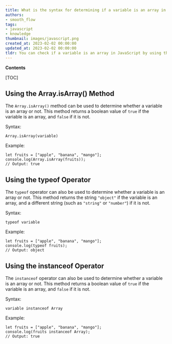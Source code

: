 ```yaml
---
title: What is the syntax for determining if a variable is an array in javascript?
authors:
- smooth_flow
tags:
- javascript
- knowledge
thumbnail: images/javascript.png
created_at: 2023-02-02 00:00:00
updated_at: 2023-02-02 00:00:00
tldr: You can check if a variable is an array in JavaScript by using the Array.isArray() method.
---
```


**Contents**

[TOC]

## Using the Array.isArray() Method
The `Array.isArray()` method can be used to determine whether a variable is an array or not. This method returns a boolean value of `true` if the variable is an array, and `false` if it is not. 

Syntax:
```
Array.isArray(variable)
```

Example:
```
let fruits = ["apple", "banana", "mango"];
console.log(Array.isArray(fruits));
// Output: true
```

## Using the typeof Operator 
The `typeof` operator can also be used to determine whether a variable is an array or not. This method returns the string `"object"` if the variable is an array, and a different string (such as `"string"` or `"number"`) if it is not. 

Syntax:
```
typeof variable
```

Example:
```
let fruits = ["apple", "banana", "mango"];
console.log(typeof fruits);
// Output: object
```

## Using the instanceof Operator
The `instanceof` operator can also be used to determine whether a variable is an array or not. This method returns a boolean value of `true` if the variable is an array, and `false` if it is not. 

Syntax:
```
variable instanceof Array
```

Example:
```
let fruits = ["apple", "banana", "mango"];
console.log(fruits instanceof Array);
// Output: true
```
